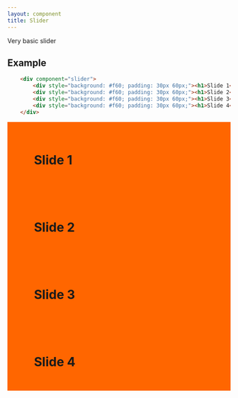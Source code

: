 ```yaml
---
layout: component
title: Slider
---
```


Very basic slider

## Example

```html
	<div component="slider">
		<div style="background: #f60; padding: 30px 60px;"><h1>Slide 1</h1></div>
		<div style="background: #f60; padding: 30px 60px;"><h1>Slide 2</h1></div>
		<div style="background: #f60; padding: 30px 60px;"><h1>Slide 3</h1></div>
		<div style="background: #f60; padding: 30px 60px;"><h1>Slide 4</h1></div>
	</div>
```

<div component="slider">
	<div style="background: #f60; padding: 30px 60px;"><h1>Slide 1</h1></div>
	<div style="background: #f60; padding: 30px 60px;"><h1>Slide 2</h1></div>
	<div style="background: #f60; padding: 30px 60px;"><h1>Slide 3</h1></div>
	<div style="background: #f60; padding: 30px 60px;"><h1>Slide 4</h1></div>
</div>
